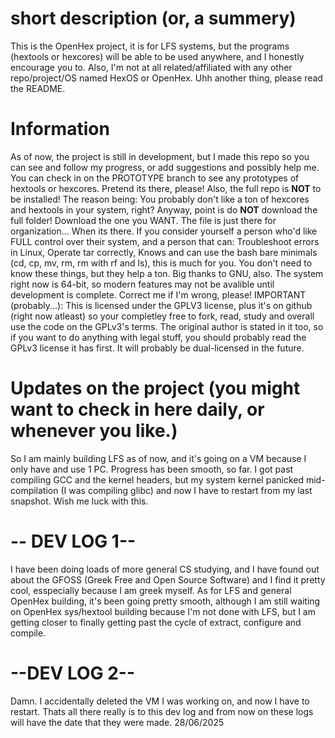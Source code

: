 # short description (or, a summery)
This is the OpenHex project, it is for LFS systems, but the programs (hextools or hexcores) will be able to be used anywhere, and I honestly encourage you to. Also, I'm not at all related/affiliated with any other repo/project/OS named HexOS or OpenHex. Uhh another thing, please read the README.

# Information
As of now, the project is still in development, but I made this repo so you can see and follow my progress, or add suggestions and possibly help me. You can check in on the PROTOTYPE branch to see any prototypes of hextools or hexcores. Pretend its there, please! Also, the full repo is **NOT** to be installed! The reason being: You probably don't like a ton of hexcores and hextools in your system, right? Anyway, point is do **NOT** download the full folder! Download the one you WANT. The file is just there for organization... When its there. If you consider yourself a person who'd like FULL control over their system, and a person that can: Troubleshoot errors in Linux, Operate tar correctly, Knows and can use the bash bare minimals (cd, cp, mv, rm, rm with rf and ls), this is much for you. You don't need to know these things, but they help a ton. Big thanks to GNU, also. The system right now is 64-bit, so modern features may not be avalible until development is complete. Correct me if I'm wrong, please! IMPORTANT (probably...): This is licensed under the GPLV3 license, plus it's on github (right now atleast) so your completley free to fork, read, study and overall use the code on the GPLv3's terms. The original author is stated in it too, so if you want to do anything with legal stuff, you should probably read the GPLv3 license it has first. It will probably be dual-licensed in the future.  

# Updates on the project (you might want to check in here daily, or whenever you like.)
So I am mainly building LFS as of now, and it's going on a VM because I only have and use 1 PC. Progress has been smooth, so far. I got past compiling GCC and the kernel headers, but my system kernel panicked mid-compilation (I was compiling glibc) and now I have to restart from my last snapshot. Wish me luck with this. 
# -- DEV LOG 1--
I have been doing loads of more general CS studying, and I have found out about the GFOSS (Greek Free and Open Source Software) and I find it pretty cool, esspecially because I am greek myself. As for LFS and general OpenHex building, it's been going pretty smooth, although I am still waiting on OpenHex sys/hextool building because I'm not done with LFS, but I am getting closer to finally getting past the cycle of extract, configure and compile. 
# --DEV LOG 2--
Damn. I accidentally deleted the VM I was working on, and now I have to restart. Thats all there really is to this dev log and from now on these logs will have the date that they were made. 28/06/2025
